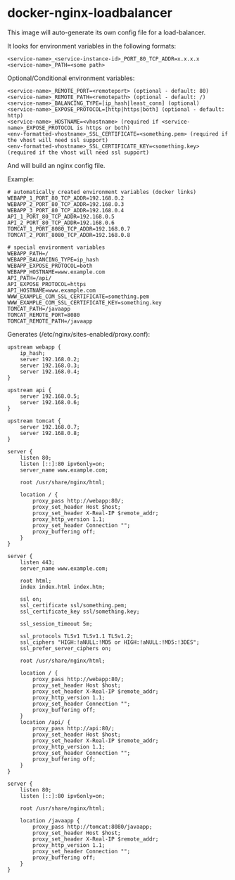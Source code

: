 # docker-nginx-loadbalancer

This image will auto-generate its own config file for a load-balancer.

It looks for environment variables in the following formats:

    <service-name>_<service-instance-id>_PORT_80_TCP_ADDR=x.x.x.x
    <service-name>_PATH=<some path>

Optional/Conditional environment variables:

    <service-name>_REMOTE_PORT=<remoteport> (optional - default: 80)
    <service-name>_REMOTE_PATH=<remotepath> (optional - default: /)
    <service-name>_BALANCING_TYPE=[ip_hash|least_conn] (optional)
    <service-name>_EXPOSE_PROTOCOL=[http|https|both] (optional - default: http)
    <service-name>_HOSTNAME=<vhostname> (required if <service-name>_EXPOSE_PROTOCOL is https or both)
    <env-formatted-vhostname>_SSL_CERTIFICATE=<something.pem> (required if the vhost will need ssl support)
    <env-formatted-vhostname>_SSL_CERTIFICATE_KEY=<something.key> (required if the vhost will need ssl support)

And will build an nginx config file.

Example:

    # automatically created environment variables (docker links)
    WEBAPP_1_PORT_80_TCP_ADDR=192.168.0.2
    WEBAPP_2_PORT_80_TCP_ADDR=192.168.0.3
    WEBAPP_3_PORT_80_TCP_ADDR=192.168.0.4
    API_1_PORT_80_TCP_ADDR=192.168.0.5
    API_2_PORT_80_TCP_ADDR=192.168.0.6
    TOMCAT_1_PORT_8080_TCP_ADDR=192.168.0.7
    TOMCAT_2_PORT_8080_TCP_ADDR=192.168.0.8

    # special environment variables
    WEBAPP_PATH=/
    WEBAPP_BALANCING_TYPE=ip_hash
    WEBAPP_EXPOSE_PROTOCOL=both
    WEBAPP_HOSTNAME=www.example.com
    API_PATH=/api/
    API_EXPOSE_PROTOCOL=https
    API_HOSTNAME=www.example.com
    WWW_EXAMPLE_COM_SSL_CERTIFICATE=something.pem
    WWW_EXAMPLE_COM_SSL_CERTIFICATE_KEY=something.key
    TOMCAT_PATH=/javaapp
    TOMCAT_REMOTE_PORT=8080
    TOMCAT_REMOTE_PATH=/javaapp

Generates (/etc/nginx/sites-enabled/proxy.conf):

    upstream webapp {
        ip_hash;
        server 192.168.0.2;    
        server 192.168.0.3;    
        server 192.168.0.4;    
    }

    upstream api {
        server 192.168.0.5;
        server 192.168.0.6;
    }

    upstream tomcat {
        server 192.168.0.7;
        server 192.168.0.8;
    }

    server {
        listen 80;
        listen [::]:80 ipv6only=on;
        server_name www.example.com;

        root /usr/share/nginx/html;

        location / {
            proxy_pass http://webapp:80/;
            proxy_set_header Host $host;
            proxy_set_header X-Real-IP $remote_addr;
            proxy_http_version 1.1;
            proxy_set_header Connection "";
            proxy_buffering off;
        }
    }

    server {
        listen 443;
        server_name www.example.com;
    
        root html;
        index index.html index.htm;
    
        ssl on;
        ssl_certificate ssl/something.pem;
        ssl_certificate_key ssl/something.key;
     
        ssl_session_timeout 5m;
    
        ssl_protocols TLSv1 TLSv1.1 TLSv1.2;
        ssl_ciphers "HIGH:!aNULL:!MD5 or HIGH:!aNULL:!MD5:!3DES";
        ssl_prefer_server_ciphers on;

        root /usr/share/nginx/html;

        location / {
            proxy_pass http://webapp:80/;
            proxy_set_header Host $host;
            proxy_set_header X-Real-IP $remote_addr;
            proxy_http_version 1.1;
            proxy_set_header Connection "";
            proxy_buffering off;
        }
        location /api/ {
            proxy_pass http://api:80/;
            proxy_set_header Host $host;
            proxy_set_header X-Real-IP $remote_addr;
            proxy_http_version 1.1;
            proxy_set_header Connection "";
            proxy_buffering off;
        }
    }

    server {
        listen 80;
        listen [::]:80 ipv6only=on;

        root /usr/share/nginx/html;

        location /javaapp {
            proxy_pass http://tomcat:8080/javaapp;
            proxy_set_header Host $host;
            proxy_set_header X-Real-IP $remote_addr;
            proxy_http_version 1.1;
            proxy_set_header Connection "";
            proxy_buffering off;
        }
    }
